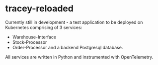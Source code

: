 # tracey-reloaded

Currently still in development - a test application to be deployed on Kubernetes comprising of 3 services: 
  - Warehouse-Interface
  - Stock-Processor
  - Order-Processor
and a backend Postgresql database.

All services are written in Python and instrumented with OpenTelemetry. 